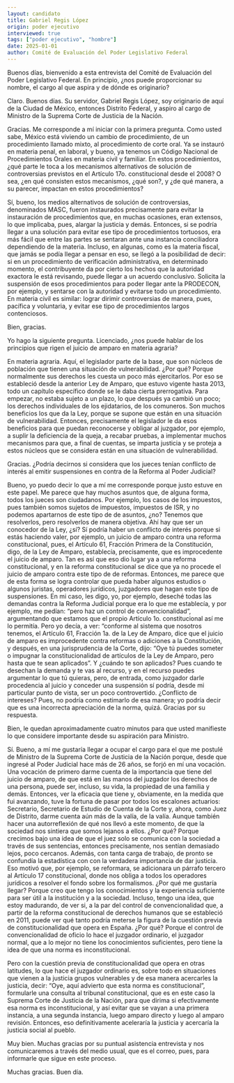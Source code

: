 ```yaml
---
layout: candidato
title: Gabriel Regis López
origin: poder ejecutivo
interviewed: true
tags: ["poder ejecutivo", "hombre"]
date: 2025-01-01
author: Comité de Evaluación del Poder Legislativo Federal
---
```


Buenos días, bienvenido a esta entrevista del Comité de Evaluación del Poder Legislativo Federal. En principio, ¿nos puede proporcionar su nombre, el cargo al que aspira y de dónde es originario?

Claro. Buenos días. Su servidor, Gabriel Regis López, soy originario de aquí de la Ciudad de México, entonces Distrito Federal, y aspiro al cargo de Ministro de la Suprema Corte de Justicia de la Nación.

Gracias. Me corresponde a mí iniciar con la primera pregunta. Como usted sabe, México está viviendo un cambio de procedimiento, de un procedimiento llamado mixto, al procedimiento de corte oral. Ya se instauró en materia penal, en laboral, y bueno, ya tenemos un Código Nacional de Procedimientos Orales en materia civil y familiar. En estos procedimientos, ¿qué parte le toca a los mecanismos alternativos de solución de controversias previstos en el Artículo 17o. constitucional desde el 2008? O sea, ¿en qué consisten estos mecanismos, ¿qué son?, y ¿de qué manera, a su parecer, impactan en estos procedimientos?

Sí, bueno, los medios alternativos de solución de controversias, denominados MASC, fueron instaurados precisamente para evitar la instauración de procedimientos que, en muchas ocasiones, eran extensos, lo que implicaba, pues, alargar la justicia y demás. Entonces, si se podría llegar a una solución para evitar ese tipo de procedimientos tortuosos, era más fácil que entre las partes se sentaran ante una instancia conciliadora dependiendo de la materia. Incluso, en algunas, como es la materia fiscal, que jamás se podía llegar a pensar en eso, se llegó a la posibilidad de decir: si en un procedimiento de verificación administrativa, en determinado momento, el contribuyente da por cierto los hechos que la autoridad exactora le está revisando, puede llegar a un acuerdo conclusivo. Solicita la suspensión de esos procedimientos para poder llegar ante la PRODECON, por ejemplo, y sentarse con la autoridad y evitarse todo un procedimiento. En materia civil es similar: lograr dirimir controversias de manera, pues, pacífica y voluntaria, y evitar ese tipo de procedimientos largos contenciosos.

Bien, gracias.

Yo hago la siguiente pregunta. Licenciado, ¿nos puede hablar de los principios que rigen el juicio de amparo en materia agraria?

En materia agraria. Aquí, el legislador parte de la base, que son núcleos de población que tienen una situación de vulnerabilidad. ¿Por qué? Porque normalmente sus derechos les cuesta un poco más ejercitarlos. Por eso se estableció desde la anterior Ley de Amparo, que estuvo vigente hasta 2013, todo un capítulo específico donde se le daba cierta prerrogativa. Para empezar, no estaba sujeto a un plazo, lo que después ya cambió un poco; los derechos individuales de los ejidatarios, de los comuneros. Son muchos beneficios los que da la Ley, porque se supone que están en una situación de vulnerabilidad. Entonces, precisamente el legislador le da esos beneficios para que puedan reconocerse y obligar al juzgador, por ejemplo, a suplir la deficiencia de la queja, a recabar pruebas, a implementar muchos mecanismos para que, a final de cuentas, se imparta justicia y se proteja a estos núcleos que se considera están en una situación de vulnerabilidad.

Gracias. ¿Podría decirnos si considera que los jueces tenían conflicto de interés al emitir suspensiones en contra de la Reforma al Poder Judicial?

Bueno, yo puedo decir lo que a mí me corresponde porque justo estuve en este papel. Me parece que hay muchos asuntos que, de alguna forma, todos los jueces son ciudadanos. Por ejemplo, los casos de los impuestos, pues también somos sujetos de impuestos, impuestos de ISR, y no podemos apartarnos de este tipo de de asuntos, ¿no? Tenemos que resolverlos, pero resolverlos de manera objetiva. Ahí hay que ser un conocedor de la Ley, ¿sí? Sí podría haber un conflicto de interés porque si estás haciendo valer, por ejemplo, un juicio de amparo contra una reforma constitucional, pues, el Artículo 61, Fracción Primera de la Constitución, digo, de la Ley de Amparo, establecía, precisamente, que es improcedente el juicio de amparo. Tan es así que eso dio lugar ya a una reforma constitucional, y en la reforma constitucional se dice que ya no procede el juicio de amparo contra este tipo de de reformas. Entonces, me parece que de esta forma se logra controlar que pueda haber algunos estudios o algunos juristas, operadores jurídicos, juzgadores que hagan este tipo de suspensiones. 
En mi caso, les digo, yo, por ejemplo, deseché todas las demandas contra la Reforma Judicial porque era lo que me establecía, y por ejemplo, me pedían: “pero haz un control de convencionalidad”, argumentando que estamos que el propio Artículo 1o. constitucional así me lo permitía. Pero yo decía, a ver: “conforme al sistema que nosotros tenemos, el Artículo 61, Fracción 1a. de la Ley de Amparo, dice que el juicio de amparo es improcedente contra reformas o adiciones a la Constitución, y después, en una jurisprudencia de la Corte, dijo: “Oye tú puedes someter o impugnar la constitucionalidad de artículos de la Ley de Amparo, pero hasta que te sean aplicados”. Y ¿cuándo te son aplicados? Pues cuando te desechan la demanda y te vas al recurso, y en el recurso puedes argumentar lo que tú quieras, pero, de entrada, como juzgador darle procedencia al juicio y conceder una suspensión sí podría, desde mi particular punto de vista, ser un poco controvertido. ¿Conflicto de intereses? Pues, no podría como estimarlo de esa manera; yo podría decir que es una incorrecta apreciación de la norma, quizá.
Gracias por su respuesta.

Bien, le quedan aproximadamente cuatro minutos para que usted manifieste lo que considere importante desde su aspiración para Ministro.

Sí. Bueno, a mí me gustaría llegar a ocupar el cargo para el que me postulé de Ministro de la Suprema Corte de Justicia de la Nación porque, desde que ingresé al Poder Judicial hace más de 26 años, se forjó en mí una vocación. Una vocación de primero darme cuenta de la importancia que tiene del juicio de amparo, de que está en las manos del juzgador los derechos de una persona, puede ser, incluso, su vida, la propiedad de una familia y demás. Entonces, ver la eficacia que tiene y, obviamente, en la medida que fui avanzando, tuve la fortuna de pasar por todos los escalones actuarios: Secretario, Secretario de Estudio de Cuenta de la Corte y, ahora, como Juez de Distrito, darme cuenta aún más de la valía, de la valía. Aunque también hacer una autorreflexión de qué nos llevó a este momento, de que la sociedad nos sintiera que somos lejanos a ellos. ¿Por qué? Porque crecimos bajo una idea de que el juez solo se comunica con la sociedad a través de sus sentencias, entonces precisamente, nos sentían demasiado lejos, poco cercanos. 
Además, con tanta carga de trabajo, de pronto se confundía la estadística con con la verdadera importancia de dar justicia. Eso motivó que, por ejemplo, se reformara, se adicionara un párrafo tercero al Artículo 17 constitucional, donde nos obliga a todos los operadores jurídicos a resolver el fondo sobre los formalismos. ¿Por qué me gustaría llegar? Porque creo que tengo los conocimientos y la experiencia suficiente para ser útil a la institución y a la sociedad. Incluso, tengo una idea, que estoy madurando, de ver si, a la par del control de convencionalidad que, a partir de la reforma constitucional de derechos humanos que se estableció en 2011, puede ver qué tanto podría meterse la figura de la cuestión previa de constitucionalidad que opera en España. ¿Por qué? Porque el control de convencionalidad de oficio lo hace el juzgador ordinario, el juzgador normal, que a lo mejor no tiene los conocimientos suficientes, pero tiene la idea de que una norma es inconstitucional.

Pero con la cuestión previa de constitucionalidad que opera en otras latitudes, lo que hace el juzgador ordinario es, sobre todo en situaciones que vienen a la justicia grupos vulnerables y de esa manera acercarles la justicia, decir: “Oye, aquí advierto que esta norma es constitucional”, formularle una consulta al tribunal constitucional, que es en este caso la Suprema Corte de Justicia de la Nación, para que dirima si efectivamente esa norma es inconstitucional, y así evitar que se vayan a una primera instancia, a una segunda instancia, luego amparo directo y luego al amparo revisión. Entonces, eso definitivamente aceleraría la justicia y acercaría la justicia social al pueblo.

Muy bien. Muchas gracias por su puntual asistencia entrevista y nos comunicaremos a través del medio usual, que es el correo, pues, para informarle que sigue en este proceso.

Muchas gracias. Buen día.

